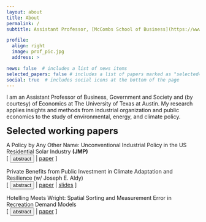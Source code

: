 ```yaml
---
layout: about
title: About
permalink: /
subtitle: Assistant Professor, [McCombs School of Business](https://www.mccombs.utexas.edu/), The University of Texas at Austin

profile:
  align: right
  image: prof_pic.jpg
  address: >

news: false  # includes a list of news items
selected_papers: false # includes a list of papers marked as "selected={true}"
social: true  # includes social icons at the bottom of the page
---
```


I am an Assistant Professor of Business, Government and Society and (by courtesy) of Economics at The University of Texas at Austin.  My research applies insights and methods from industrial organization and public economics to the study of environmental, energy, and climate policy. 

<strong><font size = "5">Selected working papers</font></strong>
<p style="margin-bottom:0"> A Policy by Any Other Name: Unconventional Industrial Policy in the US Residential Solar Industry <strong>(JMP)</strong></p>
<div class="buttonbar">[ <button class="button" onclick="button(&quot;abs1&quot;)">abstract</button> | <a href="/assets/pdf/papers/Bradt_JMP.pdf" target="_blank">paper</a> ]</div>
<div class="popup" id="abs1" style="display: none;">Consumer subsidies are a common policy tool for supporting the adoption of clean energy technologies. Policymakers often justify these programs as a means of stimulating infant industries, arguing that greater demand increases industry learning-by-doing, which in turn reduces costs for potential entrants. This requires learning spillovers between firms that make experience-based cost reductions a public good. However, spillovers can reduce firms' incentives to expand output and lower costs. To evaluate this tradeoff, I estimate a dynamic structural model of the market for solar panel installations in California that endogenizes firms’ entry and exit decisions and allows for learning-by-doing with knowledge spillovers. I find that a 1<span>&#37;</span> increase in a firm’s cumulative production leads to a 0.7<span>&#37;</span> reduction in installation-specific costs and that learning spills over across firms. Counterfactual analysis reveals that a state-level consumer subsidy program increased installer entry by 9<span>&#37;</span>, indicating that industry cost reductions outweigh the decrease in firms' incentives to reduce costs by expanding output. While consumer subsidies may be effective at increasing industry size, I find that standard industrial policies such as entry subsidies provide greater welfare gains.</div>

<p style="margin-bottom:0">Private Benefits from Public Investment in Climate Adaptation and Resilience (w/ Joseph E. Aldy)</p>
<div class="buttonbar">[ <button class="button" onclick="button(&quot;abs2&quot;)">abstract</button> | <a href="/assets/pdf/papers/BradtAldy_ClimateAdaptation_230714.pdf" target="_blank">paper</a>  | <a href="/assets/pdf/slides/bradt_aldy_nber_2023.pdf" target="_blank">slides</a> ]</div>
<div class="popup" id="abs2" style="display: none;">Flood protection infrastructure investments, such as Army Corps of Engineer levees, can enhance resilience to flood risks amplified by climate change. We estimate the benefits from levees by exploiting repeat residential property transactions. In areas protected by levees, home values increase 3 percent. Levees impose adverse spillover flood risks to nearby areas that reduce affected home values by 1 percent. Capitalized benefits in protected areas are progressive, but adverse spillover impacts are regressive. While there is little variation across race in capitalized benefits at levee construction, racial sorting occurs post-construction. Capitalized residential property benefits do not exceed levee construction costs.</div>

<p style="margin-bottom:0">Hotelling Meets Wright: Spatial Sorting and Measurement Error in Recreation Demand Models</p>
<div class="buttonbar">[ <button class="button" onclick="button(&quot;abs3&quot;)">abstract</button> | <a href="/assets/pdf/papers/Bradt_RecDemandEndogeneity.pdf" target="_blank">paper</a> ]</div>
<div class="popup" id="abs3" style="display: none;">Conventional applications of recreation demand models likely suffer from two standard challenges with demand estimation, namely omitted variables bias and measurement error. Idiosyncratic prices in the form of individual-level travel costs can exacerbate these two challenges: the potential for non-random selection into travel costs through residential sorting and the difficulty of observing individual-level travel costs both work to bias traditional model estimates. I demonstrate the magnitude of this potential bias in conventional estimates of recreation demand models. I provide a relatively simple instrumental variables approach to address these two empirical challenges that substantially outperforms traditional estimates in numerical simulations. Replicating English et al. (2018), I find that accounting for potential selection into travel costs and measurement error through the instrumental variables approach changes estimates of the welfare costs of the 2010 Deepwater Horizon oil spill by over 20 percent.</div>

<script>
function button(id) {
  var x = document.getElementById(id);
  var ids = ["abs1", "abs2", "abs3", "abs4", "sum1", "sum2"];
  for(var i = 0; i < ids.length; i++) {
    var item = ids[i];
    if (item != id) {
      document.getElementById(item).style.display = "none";
    } else {
      if (x.style.display === "none") {
        x.style.display = "block"
      } else {
        x.style.display = "none";
      }
    }
  }	
}
</script> 
